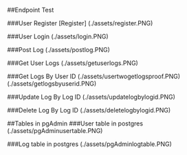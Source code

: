 ##Endpoint Test

###User Register [Register] (./assets/register.PNG)

###User Login
(./assets/login.PNG)

###Post Log
(./assets/postlog.PNG)

###Get User Logs
(./assets/getuserlogs.PNG)

###Get Logs By User ID
(./assets/usertwogetlogsproof.PNG)
(./assets/getlogsbyuserid.PNG)

###Update Log By Log ID
(./assets/updatelogbylogid.PNG)

###Delete Log By Log ID
(./assets/deletelogbylogid.PNG)



##Tables in pgAdmin
###User table in postgres
(./assets/pgAdminusertable.PNG)


###Log table in postgres
(./assets/pgAdminlogtable.PNG)